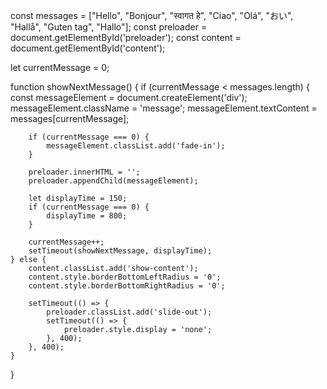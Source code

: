 const messages = ["Hello", "Bonjour", "स्वागत हे", "Ciao", "Olá", "おい", "Hallå", "Guten tag", "Hallo"];
const preloader = document.getElementById('preloader');
const content = document.getElementById('content');

let currentMessage = 0;

function showNextMessage() {
    if (currentMessage < messages.length) {
        const messageElement = document.createElement('div');
        messageElement.className = 'message';
        messageElement.textContent = messages[currentMessage];

        if (currentMessage === 0) {
            messageElement.classList.add('fade-in');
        }

        preloader.innerHTML = '';
        preloader.appendChild(messageElement);

        let displayTime = 150;
        if (currentMessage === 0) {
            displayTime = 800;
        }

        currentMessage++;
        setTimeout(showNextMessage, displayTime);
    } else {
        content.classList.add('show-content');
        content.style.borderBottomLeftRadius = '0';
        content.style.borderBottomRightRadius = '0';
        
        setTimeout(() => {
            preloader.classList.add('slide-out');
            setTimeout(() => {
                preloader.style.display = 'none';
            }, 400);
        }, 400);
    }
}
